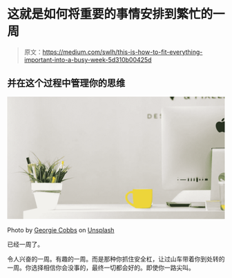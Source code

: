# 这就是如何将重要的事情安排到繁忙的一周

> 原文：<https://medium.com/swlh/this-is-how-to-fit-everything-important-into-a-busy-week-5d310b00425d>

## 并在这个过程中管理你的思维

![](img/9b08becc7adab14de69a49993248dc32.png)

Photo by [Georgie Cobbs](https://unsplash.com/photos/bKjHgo_Lbpo?utm_source=unsplash&utm_medium=referral&utm_content=creditCopyText) on [Unsplash](https://unsplash.com/search/photos/office?utm_source=unsplash&utm_medium=referral&utm_content=creditCopyText)

已经一周了。

令人兴奋的一周。有趣的一周。而是那种你抓住安全杠，让过山车带着你到处转的一周。你选择相信你会没事的，最终一切都会好的。即使你一路尖叫。